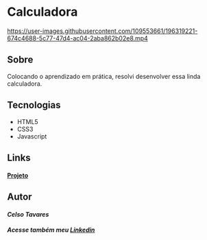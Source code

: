 # Calculadora

https://user-images.githubusercontent.com/109553661/196319221-674c4688-5c77-47d4-ac04-2aba862b02e8.mp4

## Sobre
    
Colocando o aprendizado em prática, resolvi desenvolver essa linda calculadora.  

## Tecnologias 

*   HTML5
*   CSS3
*   Javascript
 
## Links

#### [Projeto](https://calculadora-eight-ashen.vercel.app/)

## Autor
    
#### *Celso Tavares*
   
#####                                           Acesse também meu [Linkedin](https://www.linkedin.com/in/celsotavaresjunior/)
